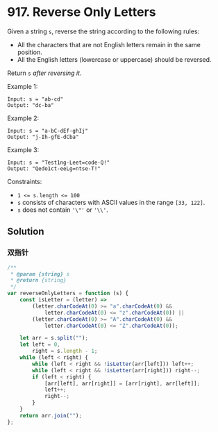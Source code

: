# 917. Reverse Only Letters

Given a string `s`, reverse the string according to the following rules:

-   All the characters that are not English letters remain in the same position.
-   All the English letters (lowercase or uppercase) should be reversed.

Return `s` _after reversing it_.

Example 1:

```
Input: s = "ab-cd"
Output: "dc-ba"
```

Example 2:

```
Input: s = "a-bC-dEf-ghIj"
Output: "j-Ih-gfE-dCba"
```

Example 3:

```
Input: s = "Test1ng-Leet=code-Q!"
Output: "Qedo1ct-eeLg=ntse-T!"
```

Constraints:

-   `1 <= s.length <= 100`
-   `s` consists of characters with ASCII values in the range `[33, 122]`.
-   `s` does not contain `'\"'` or `'\\'`.

## Solution

### 双指针

```javascript
/**
 * @param {string} s
 * @return {string}
 */
var reverseOnlyLetters = function (s) {
    const isLetter = (letter) =>
        (letter.charCodeAt(0) >= "a".charCodeAt(0) &&
            letter.charCodeAt(0) <= "z".charCodeAt(0)) ||
        (letter.charCodeAt(0) >= "A".charCodeAt(0) &&
            letter.charCodeAt(0) <= "Z".charCodeAt(0));

    let arr = s.split("");
    let left = 0,
        right = s.length - 1;
    while (left < right) {
        while (left < right && !isLetter(arr[left])) left++;
        while (left < right && !isLetter(arr[right])) right--;
        if (left < right) {
            [arr[left], arr[right]] = [arr[right], arr[left]];
            left++;
            right--;
        }
    }
    return arr.join("");
};
```

